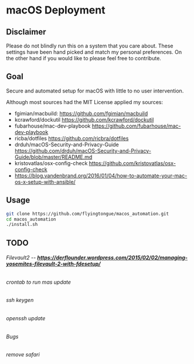 # macOS Deployment

## Disclaimer

Please do not blindly run this on a system that you care about. These settings 
have been hand picked and match my personal preferences. On the other hand if you
would like to please feel free to contribute. 

## Goal 

Secure and automated setup for macOS with little to no user intervention.

Although most sources had the MIT License applied my sources:
 * fgimian/macbuild: https://github.com/fgimian/macbuild
 * kcrawford/dockutil https://github.com/kcrawford/dockutil
 * fubarhouse/mac-dev-playbook https://github.com/fubarhouse/mac-dev-playbook
 * ricba/dotfiles https://github.com/ricbra/dotfiles
 * drduh/macOS-Security-and-Privacy-Guide https://github.com/drduh/macOS-Security-and-Privacy-Guide/blob/master/README.md
 * kristovatlas/osx-config-check https://github.com/kristovatlas/osx-config-check
 * https://blog.vandenbrand.org/2016/01/04/how-to-automate-your-mac-os-x-setup-with-ansible/

## Usage 

```bash
git clone https://github.com/flyingtongue/macos_automation.git
cd macos_automation
./install.sh
```

## TODO

###### Filevault2 -- **https://derflounder.wordpress.com/2015/02/02/managing-yosemites-filevault-2-with-fdesetup/**
###### crontab to run mas update
###### ssh keygen
###### openssh update
###### Bugs
###### remove safari

